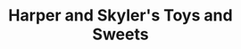 ---
title: "Harper and Skyler's Toys and Sweets"
url: /charlotte/harper-and-skylers-toys-and-sweets/
shop: Spielzeug
---